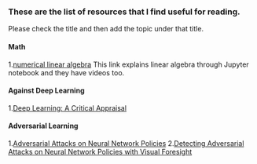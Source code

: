 ### These are the list of resources that I find useful for reading.
Please check the title and then add the topic under that title.


#### Math
   1.[numerical linear algebra](https://github.com/fastai/numerical-linear-algebra)
    This link explains linear algebra through Jupyter notebook and they have videos too.

#### Against Deep Learning
   1.[Deep Learning: A Critical Appraisal](https://arxiv.org/abs/1801.00631)

#### Adversarial Learning
   1.[Adversarial Attacks on Neural Network Policies](https://arxiv.org/pdf/1702.02284.pdf)
   2.[Detecting Adversarial Attacks on
Neural Network Policies with Visual Foresight](https://arxiv.org/pdf/1710.00814.pdf)